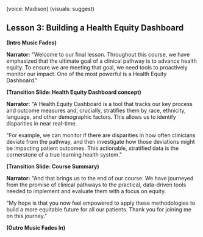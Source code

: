 (voice: Madison)
(visuals: suggest)

## Lesson 3: Building a Health Equity Dashboard

**(Intro Music Fades)**

**Narrator:** "Welcome to our final lesson. Throughout this course, we have emphasized that the ultimate goal of a clinical pathway is to advance health equity. To ensure we are meeting that goal, we need tools to proactively monitor our impact. One of the most powerful is a Health Equity Dashboard."

**(Transition Slide: Health Equity Dashboard concept)**

**Narrator:** "A Health Equity Dashboard is a tool that tracks our key process and outcome measures and, crucially, stratifies them by race, ethnicity, language, and other demographic factors. This allows us to identify disparities in near real-time.

"For example, we can monitor if there are disparities in how often clinicians deviate from the pathway, and then investigate how those deviations might be impacting patient outcomes. This actionable, stratified data is the cornerstone of a true learning health system."

**(Transition Slide: Course Summary)**

**Narrator:** "And that brings us to the end of our course. We have journeyed from the promise of clinical pathways to the practical, data-driven tools needed to implement and evaluate them with a focus on equity.

"My hope is that you now feel empowered to apply these methodologies to build a more equitable future for all our patients. Thank you for joining me on this journey."

**(Outro Music Fades In)**
